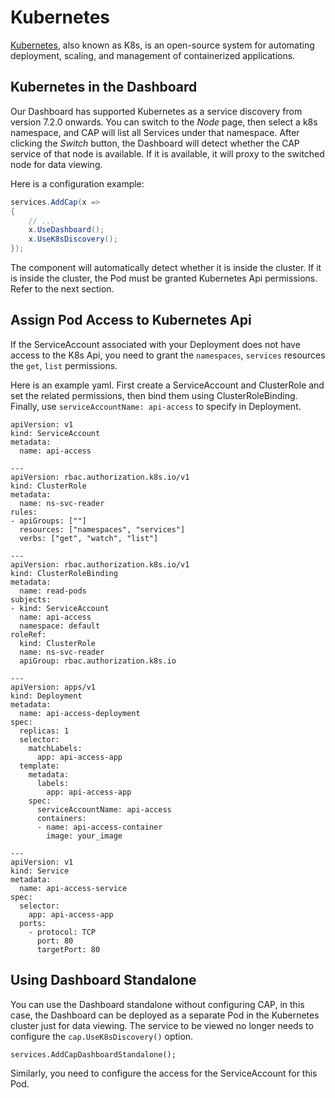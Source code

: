 # Kubernetes

[Kubernetes](https://kubernetes.io), also known as K8s, is an open-source system for automating deployment, scaling, and management of containerized applications.

## Kubernetes in the Dashboard

Our Dashboard has supported Kubernetes as a service discovery from version 7.2.0 onwards. You can switch to the *Node* page, then select a k8s namespace, and CAP will list all Services under that namespace. After clicking the *Switch* button, the Dashboard will detect whether the CAP service of that node is available. If it is available, it will proxy to the switched node for data viewing.

Here is a configuration example:

```cs
services.AddCap(x =>
{
    // ...
    x.UseDashboard();
    x.UseK8sDiscovery();
});

```

The component will automatically detect whether it is inside the cluster. If it is inside the cluster, the Pod must be granted Kubernetes Api permissions. Refer to the next section.

## Assign Pod Access to Kubernetes Api 

If the ServiceAccount associated with your Deployment does not have access to the K8s Api, you need to grant the `namespaces`, `services` resources the `get`, `list` permissions.

Here is an example yaml. First create a ServiceAccount and ClusterRole and set the related permissions, then bind them using ClusterRoleBinding. Finally, use `serviceAccountName: api-access` to specify in Deployment.

```
apiVersion: v1
kind: ServiceAccount
metadata:
  name: api-access

---
apiVersion: rbac.authorization.k8s.io/v1
kind: ClusterRole
metadata:
  name: ns-svc-reader
rules:
- apiGroups: [""]
  resources: ["namespaces", "services"]
  verbs: ["get", "watch", "list"]

---
apiVersion: rbac.authorization.k8s.io/v1
kind: ClusterRoleBinding
metadata:
  name: read-pods
subjects:
- kind: ServiceAccount
  name: api-access
  namespace: default
roleRef:
  kind: ClusterRole
  name: ns-svc-reader
  apiGroup: rbac.authorization.k8s.io
  
---
apiVersion: apps/v1
kind: Deployment
metadata:
  name: api-access-deployment
spec:
  replicas: 1
  selector:
    matchLabels:
      app: api-access-app
  template:
    metadata:
      labels:
        app: api-access-app
    spec:
      serviceAccountName: api-access
      containers:
      - name: api-access-container
        image: your_image
        
---
apiVersion: v1
kind: Service
metadata:
  name: api-access-service
spec:
  selector:
    app: api-access-app
  ports:
    - protocol: TCP
      port: 80
      targetPort: 80
```

## Using Dashboard Standalone

You can use the Dashboard standalone without configuring CAP, in this case, the Dashboard can be deployed as a separate Pod in the Kubernetes cluster just for data viewing. The service to be viewed no longer needs to configure the `cap.UseK8sDiscovery()` option.

```
services.AddCapDashboardStandalone();
```

Similarly, you need to configure the access for the ServiceAccount for this Pod.